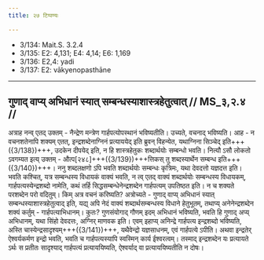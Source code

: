 ```yaml
---
title: २७ टिप्पण्यः

---
```

- 3/134: Mait.S. 3.2.4
- 3/135: E2: 4,131; E4: 4,14; E6: 1,169
- 3/136: E2,4: yadi
- 3/137: E2: vākyenopasthāne

____________________________________________


## गुणाद् वाप्य् अभिधानं स्यात् सम्बन्धस्याशास्त्रहेतुत्वात् // MS_३,२.४ //

अत्राह नन्व् एतद् उक्तम् - नैन्द्रेण मन्त्रेण गार्हपत्योपस्थानं भविष्यतीति। उच्यते, वचनाद् भविष्यति। आह - न वचनशतेनापि शक्यम् एतत्, इन्द्रशब्देनाग्निनं प्रत्याययेद् इति ब्रुवन् विहन्येत, यथाग्निना सिञ्चेद् इति+++({3/138})+++, उदकेन दीपयेद् इति, न हि शास्त्रहेतुकः शब्दार्थयोः सम्बन्धो भवति। नित्यौ ऽसौ लोकतो ऽवगम्यत इत्य् उक्तम् - औत्प[२४८]+++({3/139})+++त्तिकस् तु शब्दस्यार्थेन सम्बन्ध इति+++({3/140})+++। ननु शब्दलक्षणो ऽपि भवति शब्दार्थयोः सम्बन्धः कृत्रिमः, यथा देवदत्तो यज्ञदत्त इति। भवति कश्चित्, यत्र सम्बन्धस्य विधायकं वाक्यं भवति, न त्व् एतद् वाक्यं शब्दार्थयोः सम्बन्धस्य विधायकम्, गार्हपत्यस्येन्द्रशब्दो नामेति, कथं तर्हि सिद्धसम्बन्धेनेन्द्रशब्देन गार्हपत्यम् उपतिष्ठत इति। न च शक्यते परशब्देन परो वदितुम्। किम् अत्र वचनं करिष्यति?
अत्रोच्यते - गुणाद् वाप्य् अभिधानं स्यात् सम्बन्धस्याशास्त्रहेतुत्वाद् इति, यद्य् अपि नेदं वाक्यं शब्दार्थसम्बन्धस्य विधाने हेतुभूतम्, तथाप्य् अनेनेन्द्रशब्देन शक्यं कर्तुम् - गार्हपत्याभिधानम्। कुतः? गुणसंयोगाद् गौणम् इदम् अभिधानं भविष्यति, भवति हि गुणाद् अप्य् अभिधानम्, यथा सिंहो देवदत्तः, अग्निर् माणवक इति। एवम् इहाप्य् अनिन्द्रे गार्हपत्य इन्द्रशब्दो भविष्यति, अस्ति चास्येन्द्रसादृश्यम्+++({3/141})+++, यथैवेन्द्रो यज्ञसाधनम्, एवं गार्हपत्ये ऽपीति। अथवा इन्द्रतेर् ऐश्वर्यकर्मण इन्द्रो भवति, भवति च गार्हपत्यस्यापि स्वस्मिन् कार्य ईश्वरत्वम्। तस्माद् इन्द्रशब्देन यः प्रत्यायते ऽर्थः स प्रतीतः सादृश्याद् गार्हपत्यं प्रत्याययिष्यति, ऐश्वर्याद् वा प्रत्याययिष्यतीति न दोषः।